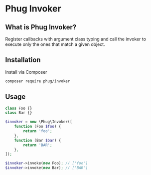 
Phug Invoker
==========

What is Phug Invoker?
---------------------

Register callbacks with argument class typing and call the invoker
to execute only the ones that match a given object.

Installation
------------

Install via Composer

```bash
composer require phug/invoker
```

Usage
-----

```php
class Foo {}
class Bar {}

$invoker = new \Phug\Invoker([
    function (Foo $foo) {
        return 'foo';
    },
    function (Bar $bar) {
        return 'BAR';
    },
]);

$invoker->invoke(new Foo); // ['foo']
$invoker->invoke(new Bar); // ['BAR']
```
